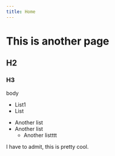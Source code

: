 ```yaml
---
title: Home
---
```


# This is another page
## H2
### H3
body

* List1
* List

- Another list
- Another list
  - Another listttt

I have to admit, this is pretty cool.
